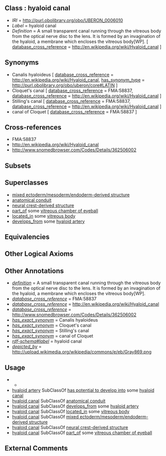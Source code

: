 
## Class : hyaloid canal

 * *IRI* = http://purl.obolibrary.org/obo/UBERON_0006010
 * *Label* = hyaloid canal
 * *Definition* = A small transparent canal running through the vitreous body from the optical nerve disc to the lens. It is formed by an invagination of the hyaloid, a membrane which encloses the vitreous body[WP]. [ [database_cross_reference](../../ef/oboInOwl#hasDbXref.md) = http://en.wikipedia.org/wiki/Hyaloid_canal ]

## Synonyms

 * Canalis hyaloideus [ [database_cross_reference](../../ef/oboInOwl#hasDbXref.md) = http://en.wikipedia.org/wiki/Hyaloid_canal, [has_synonym_type](../../pe/oboInOwl#hasSynonymType.md) = http://purl.obolibrary.org/obo/uberon/core#LATIN ]
 * Cloquet's canal [ [database_cross_reference](../../ef/oboInOwl#hasDbXref.md) = FMA:58837, [database_cross_reference](../../ef/oboInOwl#hasDbXref.md) = http://en.wikipedia.org/wiki/Hyaloid_canal ]
 * Stilling's canal [ [database_cross_reference](../../ef/oboInOwl#hasDbXref.md) = FMA:58837, [database_cross_reference](../../ef/oboInOwl#hasDbXref.md) = http://en.wikipedia.org/wiki/Hyaloid_canal ]
 * canal of Cloquet [ [database_cross_reference](../../ef/oboInOwl#hasDbXref.md) = FMA:58837 ]

## Cross-references

 * FMA:58837
 * http://en.wikipedia.org/wiki/Hyaloid_canal
 * http://www.snomedbrowser.com/Codes/Details/362506002

## Subsets


## Superclasses

 * [mixed ectoderm/mesoderm/endoderm-derived structure](../../UBERON/78/UBERON_0000078.md)
 * [anatomical conduit](../../UBERON/11/UBERON_0004111.md)
 * [neural crest-derived structure](../../UBERON/13/UBERON_0010313.md)
 * [part_of](../../BFO/50/BFO_0000050.md) some [vitreous chamber of eyeball](../../UBERON/99/UBERON_0001799.md)
 * [located_in](../../RO/25/RO_0001025.md) some [vitreous body](../../UBERON/98/UBERON_0001798.md)
 * [develops_from](../../RO/02/RO_0002202.md) some [hyaloid artery](../../UBERON/70/UBERON_0002270.md)

## Equivalencies


## Other Logical Axioms


## Other Annotations

 * *[definition](../../IAO/15/IAO_0000115.md)* = A small transparent canal running through the vitreous body from the optical nerve disc to the lens. It is formed by an invagination of the hyaloid, a membrane which encloses the vitreous body[WP].
 * *[database_cross_reference](../../ef/oboInOwl#hasDbXref.md)* = FMA:58837
 * *[database_cross_reference](../../ef/oboInOwl#hasDbXref.md)* = http://en.wikipedia.org/wiki/Hyaloid_canal
 * *[database_cross_reference](../../ef/oboInOwl#hasDbXref.md)* = http://www.snomedbrowser.com/Codes/Details/362506002
 * *[has_exact_synonym](../../ym/oboInOwl#hasExactSynonym.md)* = Canalis hyaloideus
 * *[has_exact_synonym](../../ym/oboInOwl#hasExactSynonym.md)* = Cloquet's canal
 * *[has_exact_synonym](../../ym/oboInOwl#hasExactSynonym.md)* = Stilling's canal
 * *[has_exact_synonym](../../ym/oboInOwl#hasExactSynonym.md)* = canal of Cloquet
 * *[rdf-schema#label](../../el/rdf-schema#label.md)* = hyaloid canal
 * *[depicted_by](../../depicted/by/depicted_by.md)* = http://upload.wikimedia.org/wikipedia/commons/e/eb/Gray869.png

## Usage

 * -
 * [hyaloid artery](../../UBERON/70/UBERON_0002270.md) SubClassOf [has potential to develop into](../../RO/87/RO_0002387.md) some [hyaloid canal](../../UBERON/10/UBERON_0006010.md)
 * [hyaloid canal](../../UBERON/10/UBERON_0006010.md) SubClassOf [anatomical conduit](../../UBERON/11/UBERON_0004111.md)
 * [hyaloid canal](../../UBERON/10/UBERON_0006010.md) SubClassOf [develops_from](../../RO/02/RO_0002202.md) some [hyaloid artery](../../UBERON/70/UBERON_0002270.md)
 * [hyaloid canal](../../UBERON/10/UBERON_0006010.md) SubClassOf [located_in](../../RO/25/RO_0001025.md) some [vitreous body](../../UBERON/98/UBERON_0001798.md)
 * [hyaloid canal](../../UBERON/10/UBERON_0006010.md) SubClassOf [mixed ectoderm/mesoderm/endoderm-derived structure](../../UBERON/78/UBERON_0000078.md)
 * [hyaloid canal](../../UBERON/10/UBERON_0006010.md) SubClassOf [neural crest-derived structure](../../UBERON/13/UBERON_0010313.md)
 * [hyaloid canal](../../UBERON/10/UBERON_0006010.md) SubClassOf [part_of](../../BFO/50/BFO_0000050.md) some [vitreous chamber of eyeball](../../UBERON/99/UBERON_0001799.md)

## External Comments

